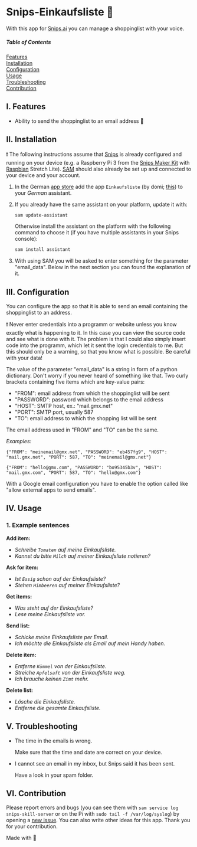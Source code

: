 # Snips-Einkaufsliste :memo:
With this app for [Snips.ai](https://snips.ai/) you can manage a shoppinglist with your voice.

##### Table of Contents  
[Features](#i-features)  
[Installation](#ii-installation)  
[Configuration](#iii-configuration)  
[Usage](#iv-usage)  
[Troubleshooting](#v-troubleshooting)  
[Contribution](#vi-contribution)  


## I. Features

- Ability to send the shoppinglist to an email address :postal_horn:

## II. Installation

:exclamation: The following instructions assume that [Snips](https://snips.gitbook.io/documentation/snips-basics) is
already configured and running on your device (e.g. a Raspberry Pi 3 from the 
[Snips Maker Kit](https://makers.snips.ai/kit/) with 
[Raspbian](https://www.raspberrypi.org/downloads/raspbian/) Stretch Lite). 
[SAM](https://snips.gitbook.io/getting-started/installation) should
also already be set up and connected to your device and your account.

1. In the German [app store](https://console.snips.ai/) add the
app `Einkaufsliste` (by domi; [this](https://console.snips.ai/store/de/skill_Va52B5v45GB)) to
your *German* assistant.

2. If you already have the same assistant on your platform, update it with:
      ```bash
      sam update-assistant
      ```
      
   Otherwise install the assistant on the platform with the following command to
   choose it (if you have multiple assistants in your Snips console):
      ```bash
      sam install assistant
      ```

3. With using SAM you will be asked to enter something
for the parameter "email_data". Below in the next section you 
can found the explanation of it.
    
## III. Configuration

You can configure the app so that it is able to send an email
containing the shoppinglist to an address.

:exclamation: Never enter credentials into a programm or website unless you know exactly what is happening to it.
In this case you can view the source code and see what is done
with it. The problem is that I could also simply insert code into the programm, which let it sent the login credentials
to me. But this should only be a warning, so that you know what is possible.
Be careful with your data!

The value of the parameter "email_data" is a string in form of a python dictionary.
Don't worry if you never heard of something like that.
Two curly brackets containing five items which are key-value pairs:
- "FROM": email address from which the shoppinglist will be sent
- "PASSWORD": password which belongs to the email address
- "HOST": SMTP host, ex.: "mail.gmx.net"
- "PORT": SMTP port, usually 587
- "TO": email address to which the shopping list will be sent

The email address used in "FROM" and "TO" can be the same.

*Examples:*

`{"FROM": "meinemail@gmx.net", "PASSWORD": "eb457fg9", "HOST":
"mail.gmx.net", "PORT": 587, "TO": "meinemail@gmx.net"}`

`{"FROM": "hello@gmx.com", "PASSWORD": "bo95345b3v", "HOST":
"mail.gmx.com", "PORT": 587, "TO": "hello@gmx.com"}`

With a Google email configuration you have to enable the option called like "allow external apps to send emails".

## IV. Usage

### 1. Example sentences

**Add item:**

- *Schreibe `Tomaten` auf meine Einkaufsliste.*
- *Kannst du bitte `Milch` auf meiner Einkaufsliste notieren?*

**Ask for item:**

- *Ist `Essig` schon auf der Einkaufsliste?*
- *Stehen `Himbeeren` auf meiner Einkaufsliste?*

**Get items:**

- *Was steht auf der Einkaufsliste?*
- *Lese meine Einkaufsliste vor.*

**Send list:**

- *Schicke meine Einkaufsliste per Email.*
- *Ich möchte die Einkaufsliste als Email auf mein Handy haben.*

**Delete item:**

- *Entferne `Kümmel` von der Einkaufsliste.*
- *Streiche `Apfelsaft` von der Einkaufsliste weg.*
- *Ich brauche keinen `Zimt` mehr.*

**Delete list:**

- *Lösche die Einkaufsliste.*
- *Entferne die gesamte Einkaufsliste.*


## V. Troubleshooting

- The time in the emails is wrong.

    Make sure that the time and date are correct on your device.
    
- I cannot see an email in my inbox, but Snips said it has been sent.
    
    Have a look in your spam folder.

## VI. Contribution

Please report errors and bugs (you can see them with `sam service log snips-skill-server` or on the Pi
with `sudo tail -f /var/log/syslog`) by opening
a [new issue](https://github.com/MrJohnZoidberg/Snips-Einkaufsliste/issues/new).
You can also write other ideas for this app. Thank you for your contribution.

Made with :blue_heart:
